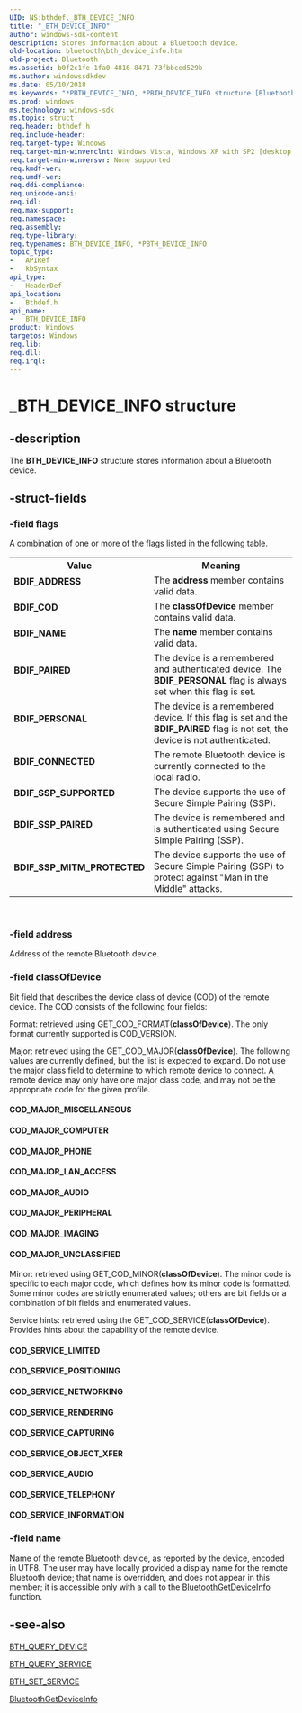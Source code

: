 ```yaml
---
UID: NS:bthdef._BTH_DEVICE_INFO
title: "_BTH_DEVICE_INFO"
author: windows-sdk-content
description: Stores information about a Bluetooth device.
old-location: bluetooth\bth_device_info.htm
old-project: Bluetooth
ms.assetid: b0f2c1fe-1fa0-4816-8471-73fbbced529b
ms.author: windowssdkdev
ms.date: 05/10/2018
ms.keywords: "*PBTH_DEVICE_INFO, *PBTH_DEVICE_INFO structure [Bluetooth], BDIF_ADDRESS, BDIF_COD, BDIF_CONNECTED, BDIF_NAME, BDIF_PAIRED, BDIF_PERSONAL, BDIF_SSP_MITM_PROTECTED, BDIF_SSP_PAIRED, BDIF_SSP_SUPPORTED, BTH_DEVICE_INFO, BTH_DEVICE_INFO structure [Bluetooth], COD_MAJOR_AUDIO, COD_MAJOR_COMPUTER, COD_MAJOR_IMAGING, COD_MAJOR_LAN_ACCESS, COD_MAJOR_MISCELLANEOUS, COD_MAJOR_PERIPHERAL, COD_MAJOR_PHONE, COD_MAJOR_UNCLASSIFIED, COD_SERVICE_AUDIO, COD_SERVICE_CAPTURING, COD_SERVICE_INFORMATION, COD_SERVICE_LIMITED, COD_SERVICE_NETWORKING, COD_SERVICE_OBJECT_XFER, COD_SERVICE_POSITIONING, COD_SERVICE_RENDERING, COD_SERVICE_TELEPHONY, _BTH_DEVICE_INFO, bluetooth.bth_device_info, bthdef/*PBTH_DEVICE_INFO, bthdef/BTH_DEVICE_INFO"
ms.prod: windows
ms.technology: windows-sdk
ms.topic: struct
req.header: bthdef.h
req.include-header: 
req.target-type: Windows
req.target-min-winverclnt: Windows Vista, Windows XP with SP2 [desktop apps only]
req.target-min-winversvr: None supported
req.kmdf-ver: 
req.umdf-ver: 
req.ddi-compliance: 
req.unicode-ansi: 
req.idl: 
req.max-support: 
req.namespace: 
req.assembly: 
req.type-library: 
req.typenames: BTH_DEVICE_INFO, *PBTH_DEVICE_INFO
topic_type:
-	APIRef
-	kbSyntax
api_type:
-	HeaderDef
api_location:
-	Bthdef.h
api_name:
-	BTH_DEVICE_INFO
product: Windows
targetos: Windows
req.lib: 
req.dll: 
req.irql: 
---
```


# _BTH_DEVICE_INFO structure


## -description


The <b>BTH_DEVICE_INFO</b> structure stores information about a Bluetooth device.


## -struct-fields




### -field flags

A combination of one or more of the  flags listed in the following table.

<table>
<tr>
<th>Value</th>
<th>Meaning</th>
</tr>
<tr>
<td width="40%"><a id="BDIF_ADDRESS"></a><a id="bdif_address"></a><dl>
<dt><b>BDIF_ADDRESS</b></dt>
</dl>
</td>
<td width="60%">
The <b>address</b> member contains valid data.

</td>
</tr>
<tr>
<td width="40%"><a id="BDIF_COD"></a><a id="bdif_cod"></a><dl>
<dt><b>BDIF_COD</b></dt>
</dl>
</td>
<td width="60%">
The <b>classOfDevice</b> member contains valid data.

</td>
</tr>
<tr>
<td width="40%"><a id="BDIF_NAME"></a><a id="bdif_name"></a><dl>
<dt><b>BDIF_NAME</b></dt>
</dl>
</td>
<td width="60%">
The <b>name</b> member contains valid data.

</td>
</tr>
<tr>
<td width="40%"><a id="BDIF_PAIRED"></a><a id="bdif_paired"></a><dl>
<dt><b>BDIF_PAIRED</b></dt>
</dl>
</td>
<td width="60%">
The device is a remembered and authenticated device. The <b>BDIF_PERSONAL</b> flag is always set when this flag is set.

</td>
</tr>
<tr>
<td width="40%"><a id="BDIF_PERSONAL"></a><a id="bdif_personal"></a><dl>
<dt><b>BDIF_PERSONAL</b></dt>
</dl>
</td>
<td width="60%">
The device is a remembered device. If this flag is set and the <b>BDIF_PAIRED</b> flag is not set, the device is not authenticated.

</td>
</tr>
<tr>
<td width="40%"><a id="BDIF_CONNECTED"></a><a id="bdif_connected"></a><dl>
<dt><b>BDIF_CONNECTED</b></dt>
</dl>
</td>
<td width="60%">
The remote Bluetooth device is currently connected to the local radio.

</td>
</tr>
<tr>
<td width="40%"><a id="BDIF_SSP_SUPPORTED"></a><a id="bdif_ssp_supported"></a><dl>
<dt><b>BDIF_SSP_SUPPORTED</b></dt>
</dl>
</td>
<td width="60%">
The device supports the use of Secure Simple Pairing (SSP).

</td>
</tr>
<tr>
<td width="40%"><a id="BDIF_SSP_PAIRED"></a><a id="bdif_ssp_paired"></a><dl>
<dt><b>BDIF_SSP_PAIRED</b></dt>
</dl>
</td>
<td width="60%">
The device is remembered and is authenticated using Secure Simple Pairing (SSP).

</td>
</tr>
<tr>
<td width="40%"><a id="BDIF_SSP_MITM_PROTECTED"></a><a id="bdif_ssp_mitm_protected"></a><dl>
<dt><b>BDIF_SSP_MITM_PROTECTED</b></dt>
</dl>
</td>
<td width="60%">
The device supports the use of Secure Simple Pairing (SSP) to protect against "Man in the Middle" attacks.

</td>
</tr>
</table>
 


### -field address

Address of the remote Bluetooth device.


### -field classOfDevice

Bit field that describes the device class of device (COD) of the remote device. The COD consists of the following four fields:

Format: retrieved using GET_COD_FORMAT(<b>classOfDevice</b>). The only format currently supported is COD_VERSION.



Major: retrieved using the GET_COD_MAJOR(<b>classOfDevice</b>). The following values are currently  defined, but the list is expected to expand.  Do not use the major class field to determine to which remote device to  connect.  A remote device may only have one major class code, and may not be the appropriate code for the given profile.

<a id="COD_MAJOR_MISCELLANEOUS"></a>
<a id="cod_major_miscellaneous"></a>


#### COD_MAJOR_MISCELLANEOUS

<a id="COD_MAJOR_COMPUTER"></a>
<a id="cod_major_computer"></a>


#### COD_MAJOR_COMPUTER

<a id="COD_MAJOR_PHONE"></a>
<a id="cod_major_phone"></a>


#### COD_MAJOR_PHONE

<a id="COD_MAJOR_LAN_ACCESS"></a>
<a id="cod_major_lan_access"></a>


#### COD_MAJOR_LAN_ACCESS

<a id="COD_MAJOR_AUDIO"></a>
<a id="cod_major_audio"></a>


#### COD_MAJOR_AUDIO

<a id="COD_MAJOR_PERIPHERAL"></a>
<a id="cod_major_peripheral"></a>


#### COD_MAJOR_PERIPHERAL

<a id="COD_MAJOR_IMAGING"></a>
<a id="cod_major_imaging"></a>


#### COD_MAJOR_IMAGING

<a id="COD_MAJOR_UNCLASSIFIED"></a>
<a id="cod_major_unclassified"></a>


#### COD_MAJOR_UNCLASSIFIED

Minor: retrieved using GET_COD_MINOR(<b>classOfDevice</b>). The minor code is specific to each major code, which defines how its minor code is formatted.  Some minor codes are strictly enumerated values; others are bit fields or a combination of bit fields and enumerated values.

Service hints: retrieved using the GET_COD_SERVICE(<b>classOfDevice</b>). Provides hints about the capability of the remote device.

<a id="COD_SERVICE_LIMITED"></a>
<a id="cod_service_limited"></a>


#### COD_SERVICE_LIMITED

<a id="COD_SERVICE_POSITIONING"></a>
<a id="cod_service_positioning"></a>


#### COD_SERVICE_POSITIONING

<a id="COD_SERVICE_NETWORKING"></a>
<a id="cod_service_networking"></a>


#### COD_SERVICE_NETWORKING

<a id="COD_SERVICE_RENDERING"></a>
<a id="cod_service_rendering"></a>


#### COD_SERVICE_RENDERING

<a id="COD_SERVICE_CAPTURING"></a>
<a id="cod_service_capturing"></a>


#### COD_SERVICE_CAPTURING

<a id="COD_SERVICE_OBJECT_XFER"></a>
<a id="cod_service_object_xfer"></a>


#### COD_SERVICE_OBJECT_XFER

<a id="COD_SERVICE_AUDIO"></a>
<a id="cod_service_audio"></a>


#### COD_SERVICE_AUDIO

<a id="COD_SERVICE_TELEPHONY"></a>
<a id="cod_service_telephony"></a>


#### COD_SERVICE_TELEPHONY

<a id="COD_SERVICE_INFORMATION"></a>
<a id="cod_service_information"></a>


#### COD_SERVICE_INFORMATION


### -field name

Name of the remote Bluetooth device, as reported by the device, encoded in UTF8.  The user may have locally provided a display name for the remote Bluetooth device; that name is overridden, and does not appear in this member; it is accessible only with a call to the 
<a href="https://msdn.microsoft.com/530e5131-a0ab-4ddd-be73-a07f94e74f73">BluetoothGetDeviceInfo</a> function.


## -see-also




<a href="https://msdn.microsoft.com/c132c79e-5938-4436-a1fb-d0d6db5dc9d3">BTH_QUERY_DEVICE</a>



<a href="https://msdn.microsoft.com/b208b7d6-305c-4acc-9c89-75721ff5dcb2">BTH_QUERY_SERVICE</a>



<a href="https://msdn.microsoft.com/66b5474d-ea21-4ae4-9297-9740f1bc9ecb">BTH_SET_SERVICE</a>



<a href="https://msdn.microsoft.com/530e5131-a0ab-4ddd-be73-a07f94e74f73">BluetoothGetDeviceInfo</a>
 

 

